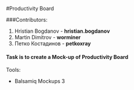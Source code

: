 #Productivity Board

###Contributors:
1. Hristian Bogdanov - **hristian.bogdanov**
2. Martin Dimitrov - **worminer**
3. Петко Костадинов - **petkoxray**

#### Task is to create a Mock-up of Productivity Board

Tools:
* Balsamiq Mockups 3
